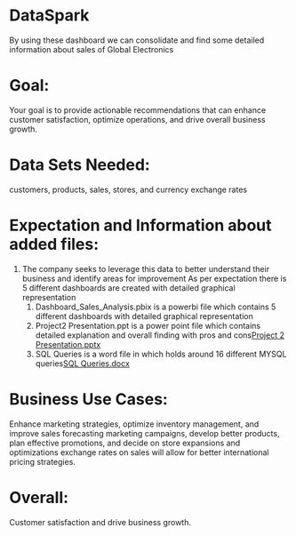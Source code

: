 # DataSpark
By using these dashboard we can consolidate and find some detailed information about sales of Global Electronics 
# Goal:
Your goal is to provide actionable recommendations that can enhance customer satisfaction, optimize operations, and drive overall business growth.
# Data Sets Needed:
customers, products, sales, stores, and currency exchange rates
# Expectation and Information about added files:
1. The company seeks to leverage this data to better understand their business and identify areas for improvement
    As per expectation there is 5 different dashboards are created with detailed graphical representation
	1. Dashboard_Sales_Analysis.pbix is a powerbi file which contains 5 different dashboards with detailed graphical representation
	2. Project2 Presentation.ppt is a power point file which contains detailed explanation and overall finding with pros and cons[Project 2 Presentation.pptx](https://github.com/user-attachments/files/19056335/Project.2.Presentation.pptx)
	3. SQL Queries is a word file in which holds around 16 different MYSQL queries[SQL Queries.docx](https://github.com/user-attachments/files/19056331/SQL.Queries.docx)

# Business Use Cases:
Enhance marketing strategies, optimize inventory management, and improve sales forecasting marketing campaigns, develop better products, plan effective promotions, and decide on store expansions and optimizations
exchange rates on sales will allow for better international pricing strategies.
# Overall:
Customer satisfaction and drive business growth.

